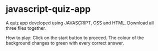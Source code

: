 # javascript-quiz-app
A quiz app developed using JAVASCRIPT, CSS and HTML.
Download all three files together.

How to play:
Click on the start button to proceed.
The colour of the background changes to green with every correct answer.
